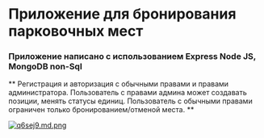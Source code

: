 # Приложение для бронирования парковочных мест

### Приложение написано с использованием Express Node JS, MongoDB non-Sql

** Регистрация и авторизация с обычными правами и правами администратора. Пользователь с правами админа может создавать позиции, менять статусы единиц. Пользователь с обычными правами ограничен только бронированием/отменой места.  **


[![q6sej9.md.png](https://iili.io/q6sej9.md.png)](https://freeimage.host/i/q6sej9)
